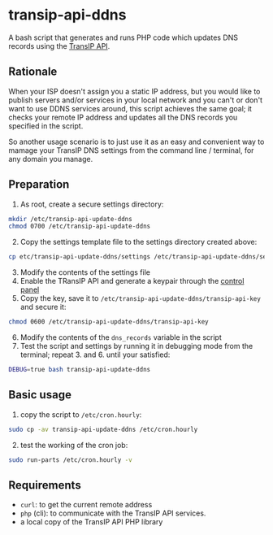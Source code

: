 # transip-api-ddns

A bash script that generates and runs PHP code which updates DNS
records using the [TransIP API](https://api.transip.nl/docs/transip.nl/package-Transip.html).


## Rationale

When your ISP doesn't assign you a static IP address, but you would
like to publish servers and/or services in your local network and you
can't or don't want to use DDNS services around, this script achieves
the same goal; it checks your remote IP address and updates all the
DNS records you specified in the script.

So another usage scenario is to just use it as an easy and convenient
way to mamage your TransIP DNS settings from the command line /
terminal, for any domain you manage.

## Preparation
1. As root, create a secure settings directory:
```bash
mkdir /etc/transip-api-update-ddns
chmod 0700 /etc/transip-api-update-ddns
```
2. Copy the settings template file to the settings directory created above:
```bash
cp etc/transip-api-update-ddns/settings /etc/transip-api-update-ddns/settings
```
3. Modify the contents of the settings file
4. Enable the TRansIP API and generate a keypair through the
   [control panel](https://www.transip.nl/cp/mijn-account/#api)
5. Copy the key, save it to
   `/etc/transip-api-update-ddns/transip-api-key` and secure it:
```bash
chmod 0600 /etc/transip-api-update-ddns/transip-api-key
```
6. Modify the contents of the `dns_records` variable in the script
7. Test the script and settings by running it in debugging mode from
   the terminal;
   repeat 3. and 6. until your satisfied:
```bash
DEBUG=true bash transip-api-update-ddns
```

## Basic usage

1. copy the script to `/etc/cron.hourly`:
```bash
sudo cp -av transip-api-update-ddns /etc/cron.hourly
```
2. test the working of the cron job:
```bash
sudo run-parts /etc/cron.hourly -v
```

## Requirements

* `curl`: to get the current remote address
* `php` (cli): to communicate with the TransIP API services.
* a local copy of the TransIP API PHP library
